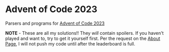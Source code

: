 # Advent of Code 2023
Parsers and programs for [Advent of Code 2023](https://adventofcode.com)

**NOTE** - These are all my solutions!! They _will_ contain spoilers. If you haven't played and want to, try to get it yourself first.
Per the request on the [About Page](https://adventofcode.com/2023/about), I will not push my code until after the leaderboard is full.
